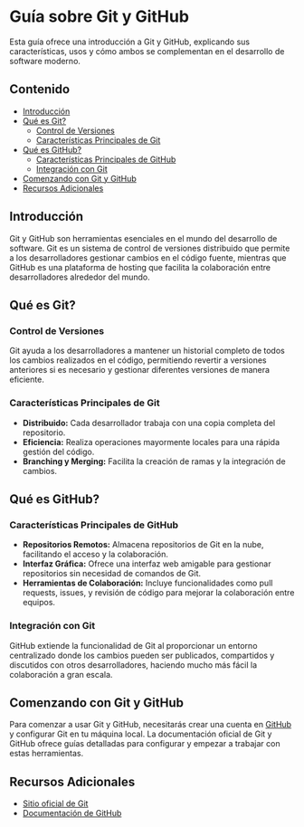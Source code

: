 # Guía sobre Git y GitHub

Esta guía ofrece una introducción a Git y GitHub, explicando sus características, usos y cómo ambos se complementan en el desarrollo de software moderno.

## Contenido
- [Introducción](#introducción)
- [Qué es Git?](#qué-es-git)
  - [Control de Versiones](#control-de-versiones)
  - [Características Principales de Git](#características-principales-de-git)
- [Qué es GitHub?](#qué-es-github)
  - [Características Principales de GitHub](#características-principales-de-github)
  - [Integración con Git](#integración-con-git)
- [Comenzando con Git y GitHub](#comenzando-con-git-y-github)
- [Recursos Adicionales](#recursos-adicionales)

## Introducción
Git y GitHub son herramientas esenciales en el mundo del desarrollo de software. Git es un sistema de control de versiones distribuido que permite a los desarrolladores gestionar cambios en el código fuente, mientras que GitHub es una plataforma de hosting que facilita la colaboración entre desarrolladores alrededor del mundo.

## Qué es Git?

### Control de Versiones
Git ayuda a los desarrolladores a mantener un historial completo de todos los cambios realizados en el código, permitiendo revertir a versiones anteriores si es necesario y gestionar diferentes versiones de manera eficiente.

### Características Principales de Git
- **Distribuido:** Cada desarrollador trabaja con una copia completa del repositorio.
- **Eficiencia:** Realiza operaciones mayormente locales para una rápida gestión del código.
- **Branching y Merging:** Facilita la creación de ramas y la integración de cambios.

## Qué es GitHub?

### Características Principales de GitHub
- **Repositorios Remotos:** Almacena repositorios de Git en la nube, facilitando el acceso y la colaboración.
- **Interfaz Gráfica:** Ofrece una interfaz web amigable para gestionar repositorios sin necesidad de comandos de Git.
- **Herramientas de Colaboración:** Incluye funcionalidades como pull requests, issues, y revisión de código para mejorar la colaboración entre equipos.

### Integración con Git
GitHub extiende la funcionalidad de Git al proporcionar un entorno centralizado donde los cambios pueden ser publicados, compartidos y discutidos con otros desarrolladores, haciendo mucho más fácil la colaboración a gran escala.

## Comenzando con Git y GitHub
Para comenzar a usar Git y GitHub, necesitarás crear una cuenta en [GitHub](https://github.com/) y configurar Git en tu máquina local. La documentación oficial de Git y GitHub ofrece guías detalladas para configurar y empezar a trabajar con estas herramientas.

## Recursos Adicionales
- [Sitio oficial de Git](https://git-scm.com/)
- [Documentación de GitHub](https://docs.github.com/en)



